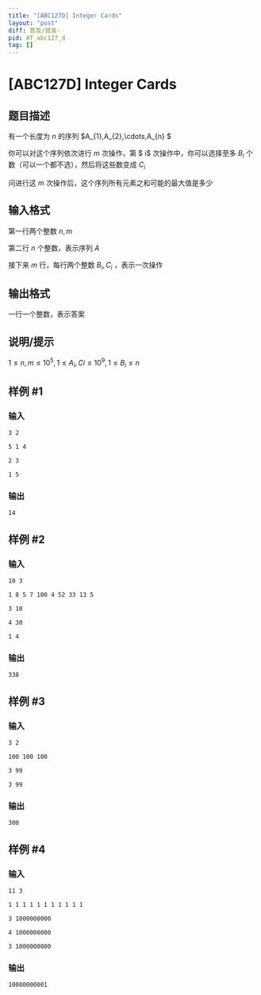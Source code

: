 ```yaml
---
title: "[ABC127D] Integer Cards"
layout: "post"
diff: 普及/提高-
pid: AT_abc127_d
tag: []
---
```


# [ABC127D] Integer Cards

## 题目描述

有一个长度为 $n$ 的序列 $A_{1},A_{2},\cdots,A_{n} $

你可以对这个序列依次进行 $m$ 次操作，第 $ i$ 次操作中，你可以选择至多 $B_{i}$ 个数（可以一个都不选），然后将这些数变成 $C_{i}$

问进行这 $m$ 次操作后，这个序列所有元素之和可能的最大值是多少

## 输入格式

第一行两个整数 $n,m$

第二行 $n$ 个整数，表示序列 $A$

接下来 $m$ 行，每行两个整数 $B_{i},C_{i}$ ，表示一次操作

## 输出格式

一行一个整数，表示答案

## 说明/提示

$1 \le n,m \le 10^5,1 \le A_{i},C{i} \le 10^9,1 \le B_{i} \le n$

## 样例 #1

### 输入

```
3 2
5 1 4
2 3
1 5
```

### 输出

```
14
```

## 样例 #2

### 输入

```
10 3
1 8 5 7 100 4 52 33 13 5
3 10
4 30
1 4
```

### 输出

```
338
```

## 样例 #3

### 输入

```
3 2
100 100 100
3 99
3 99
```

### 输出

```
300
```

## 样例 #4

### 输入

```
11 3
1 1 1 1 1 1 1 1 1 1 1
3 1000000000
4 1000000000
3 1000000000
```

### 输出

```
10000000001
```

